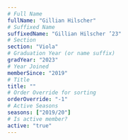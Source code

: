 ```yaml
---
# Full Name
fullName: "Gillian Hilscher"
# Suffixed Name
suffixedName: "Gillian Hilscher ’23"
# Section
section: "Viola"
# Graduation Year (or name suffix)
gradYear: "2023"
# Year Joined
memberSince: "2019"
# Title
title: ""
# Order Override for sorting
orderOverride: "-1"
# Active Seasons
seasons: ["2019/20"]
# Is active member?
active: "true"
---
```


